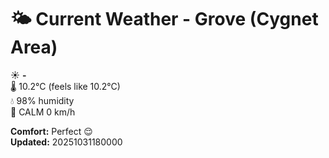# 🌤️ Current Weather - Grove (Cygnet Area)

☀️ **-**  
🌡️ 10.2°C (feels like 10.2°C)  
💧 98% humidity  
💨 CALM 0 km/h  

**Comfort:** Perfect 😌  
**Updated:** 20251031180000
